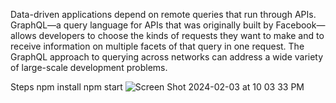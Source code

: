 Data-driven applications depend on remote queries that run through APIs. GraphQL—a query language for APIs that was originally built by Facebook—allows developers to choose the kinds of requests they want to make and to receive information on multiple facets of that query in one request. The GraphQL approach to querying across networks can address a wide variety of large-scale development problems.

Steps 
npm install
npm start
![Screen Shot 2024-02-03 at 10 03 33 PM](https://github.com/ponnuru/apollographql/assets/5709757/c90800ed-dbf4-4bee-97d7-accc92154aa7)
